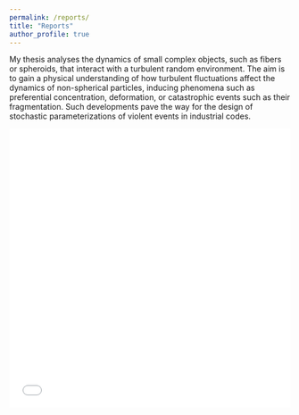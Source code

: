 ```yaml
---
permalink: /reports/
title: "Reports"
author_profile: true
---
```


My thesis analyses the dynamics of small complex objects, such as fibers or spheroids, that interact with a turbulent random environment. The aim is to gain a physical understanding of how turbulent fluctuations affect the dynamics of non-spherical particles, inducing phenomena such as preferential concentration, deformation, or catastrophic events such as their fragmentation. Such developments pave the way for the design of stochastic parameterizations of violent events in industrial codes.

<iframe src="/files/these_allende.pdf" width="100%" height="500" frameborder="no" border="0" marginwidth="0" marginheight="0"></iframe>